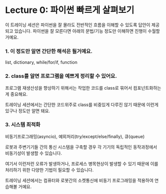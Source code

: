 # Lecture 0: 파이썬 빠르게 살펴보기

이 트레이닝 세션은 파이썬을 잘 몰라도 전반적인 흐름을 이해할 수 있도록 답안이 제공되고 있습니다. 파이썬을 잘 모른다면 아래의 문법/기능 정도만 이해하면 진행이 수월할 거예요.


### 1. 이 정도만 알면 간단한 해석은 될거예요.

list, dictionary, while/for/if, function


### 2. class를 알면 프로그램을 예쁘게 정리할 수 있어요.

프로그램 재생산성을 향상하기 위해서는 작업한 코드를 class로 묶어서 컴포넌트화하는게 중요해요.

트레이닝 세션에서는 간단한 코드위주로 class를 비중있게 다루진 않기 때문에 이런게 있구나 정도만 알면 돼요.


### 3. 시스템 최적화

비동기프로그래밍(asyncio), 예외처리(try/except/else/finally), 큐(queue)

로봇과 주변기기들 간의 통신 시스템을 구축할 경우 각 기기의 독립적인 동작과정에서 비동기성이 발생할 수 있습니다.

여기서 이런저런 오류가 발생하거나, 프로세스 병목현상이 발생할 수 있기 때문에 이를 처리하기 위한 다양한 기법이 필요할 수 있습니다.

트레이닝 세션에서는 컴퓨터와 로봇간의 소켓통신에 비동기 프로그래밍을 적용하여 연습해볼 거예요.
